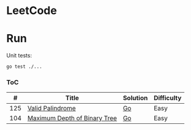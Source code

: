 # LeetCode

# Run

Unit tests:

```bash
go test ./...
```

### ToC

| #   | Title                                                                                       | Solution                               | Difficulty |
| --- | ------------------------------------------------------------------------------------------- | -------------------------------------- | ---------- |
| 125 | [Valid Palindrome](https://leetcode.com/problems/valid-palindrome/)                         | [Go](./twopointers/p125/palindrome.go) | Easy       |
| 104 | [Maximum Depth of Binary Tree](https://leetcode.com/problems/maximum-depth-of-binary-tree/) | [Go](./tree/p104/maxdepth.go)          | Easy       |
